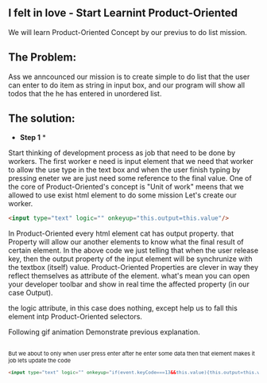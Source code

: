 ## I felt in love - Start Learnint Product-Oriented
We will learn Product-Oriented Concept by our previus to do list mission.
## The Problem:
Ass we anncounced our mission is to create simple to do list that the user can enter to do item as string in input box, and our program will show all todos that the he has entered in unordered list.
## The solution:
* **Step 1** * 

Start thinking of development process as job that need to be done by workers.
The first worker e need is input element that we need that worker to allow the use type in the text box  and when the user finish typing by pressing eneter we are just need some reference to the final value.
One of the core of Product-Oriented's concept is  "Unit of work" meens that we allowed to use exist html element to do some mission
Let's create our worker.
```html
<input type="text" logic="" onkeyup="this.output=this.value"/>
```
In Product-Oriented every html  element cat has output property. that Property will allow our another elements to know what the final result  of certain element. 
In the above code we just telling that when the user release key, then the output property of the input element will be synchrunize with the textbox (itself) value.
Product-Oriented Properties are clever in way they reflect themselves as attribute of the element. what's mean you can open your developer toolbar and  show in real time the affected property (in our case Output).

the logic attribute, in this case does nothing, except help us to fall this element intp Product-Oriented selectors.

Following gif animation Demonstrate previous explanation.

<a href="http://makeagif.com/gif/-VWAOvV" title=""><img src="http://i.makeagif.com/media/6-19-2017/VWAOvV.gif" alt=""></a><div style="font-size:11px;">
But we about to only when user press enter after he enter some data then that element makes it job lets update the code
```html
<input type="text" logic="" onkeyup="if(event.keyCode===13&&this.value){this.output=this.value}"/>
```



